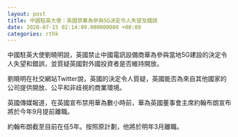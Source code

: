 ```yaml
---
layout: post
title: 中國駐英大使：英國禁華為參與5G決定令人失望及錯誤
date: 2020-07-15 02:14:09.000000000 +08:00
categories: rthk
---
```


中國駐英大使劉曉明說，英國禁止中國電訊設備商華為參與當地5G建設的決定令人失望和錯誤，並質疑英國對外國投資者是否維持開放。

劉曉明在社交網站Twitter說，英國的決定令人質疑，英國能否為來自其他國家的公司提供開放、公平和非歧視的商業環境。

英國傳媒報道，在英國宣布禁用華為數小時前，華為英國董事會主席約翰布朗宣布將於今年9月提前離職。

約翰布朗截至目前在任5年。按照原計劃，他將於明年3月離職。

